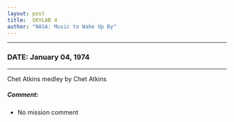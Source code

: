 ```yaml
---
layout: post
title:  SKYLAB 4
author: "NASA: Music to Wake Up By"
---
```


----
### DATE: January 04, 1974
----
Chet Atkins medley by Chet Atkins

##### Comment:
* No mission comment
